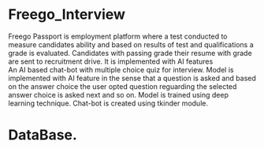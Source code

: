 # Freego_Interview
Freego Passport is employment platform where a test conducted to measure candidates ability and based on results of test and qualifications a grade is evaluated. Candidates with passing grade their resume with grade are sent to recruitment drive. It is implemented with AI features
<br /> An AI based chat-bot with multiple choice quiz for interview. Model is implemented with AI feature in the sense that a question is asked and based on the answer choice the user opted question reguarding the selected answer choice is asked next and so on. Model is trained using deep learning technique. Chat-bot is created using tkinder module.
<br>
# DataBase.
